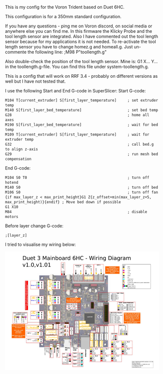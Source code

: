 This is my config for the Voron Trident based on Duet 6HC. 

This configuration is for a 350mm standard configuration.

If you have any questions - ping me on Voron discord, on social media or anywhere else you can find me. In this firmware the Klicky Probe and the tool length sensor are integrated.
Also I have commented out the tool length sensor because for my applications it is not needed. To re-activate the tool length sensor you have to change homez.g and homeall.g. Just un-commente the following line:
;M98 P"toollength.g"

Also double-check the position of the tool length sensor. Mine is:
G1 X... Y...
in the toollength.g-file. You can find this file under system-toollength.g.

This is a config that will work on RRF 3.4 - probably on different versions as well but I have not tested that.

I use the following Start and End G-code in SuperSlicer:
Start G-code:
```
M104 T[current_extruder] S[first_layer_temperature]     ; set extruder temp
M140 S[first_layer_bed_temperature]                     ; set bed temp
G28                                                     ; home all axes
M190 S[first_layer_bed_temperature]                     ; wait for bed temp
M109 T[current_extruder] S[first_layer_temperature]     ; wait for extruder temp
G32                                                     ; call bed.g to align z-axis
G29                                                     ; run mesh bed compensation
```
End G-code:
```
M104 S0 T0                                              ; turn off hotend
M140 S0                                                 ; turn off bed
M106 S0                                                 ; turn off fan
{if max_layer_z < max_print_height}G1 Z{z_offset+min(max_layer_z+5, max_print_height)}{endif} ; Move bed down if possible
G1 X10
M84                                                     ; disable motors
```
Before layer change G-code:
```
;[layer_z]
```

I tried to visualise my wiring below:

![](./Pictures/Wiring.PNG)
